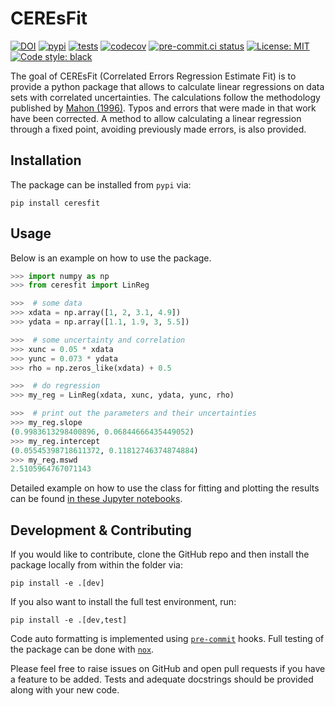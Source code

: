 # CEREsFit

[![DOI](https://zenodo.org/badge/496215403.svg)](https://zenodo.org/badge/latestdoi/496215403)
[![pypi](https://img.shields.io/pypi/v/ceresfit?color=informational)](https://pypi.org/project/ceresfit/)
[![tests](https://github.com/galactic-forensics/CEREsFit/actions/workflows/package_testing.yml/badge.svg)](https://github.com/galactic-forensics/CEREsFit/actions/workflows/package_testing.yml)
[![codecov](https://codecov.io/gh/galactic-forensics/CEREsFit/branch/main/graph/badge.svg?token=C8KN5UE831)](https://codecov.io/gh/galactic-forensics/CEREsFit)
[![pre-commit.ci status](https://results.pre-commit.ci/badge/github/galactic-forensics/CEREsFit/main.svg)](https://results.pre-commit.ci/latest/github/galactic-forensics/CEREsFit/main)
[![License: MIT](https://img.shields.io/badge/License-MIT-yellow.svg)](https://opensource.org/licenses/MIT)
[![Code style: black](https://img.shields.io/badge/code%20style-black-000000.svg)](https://github.com/psf/black)

The goal of CEREsFit (Correlated Errors Regression Estimate Fit)
is to provide a python package
that allows to calculate linear regressions on data sets with correlated uncertainties.
The calculations follow the methodology published by
[Mahon (1996)](https://doi.org/10.1080/00206819709465336).
Typos and errors that were made in that work have been corrected.
A method to allow calculating a linear regression through a fixed point,
avoiding previously made errors,
is also provided.

## Installation

The package can be installed from `pypi` via:

```
pip install ceresfit
```

## Usage

Below is an example on how to use the package.

```python
>>> import numpy as np
>>> from ceresfit import LinReg

>>>  # some data
>>> xdata = np.array([1, 2, 3.1, 4.9])
>>> ydata = np.array([1.1, 1.9, 3, 5.5])

>>>  # some uncertainty and correlation
>>> xunc = 0.05 * xdata
>>> yunc = 0.073 * ydata
>>> rho = np.zeros_like(xdata) + 0.5

>>>  # do regression
>>> my_reg = LinReg(xdata, xunc, ydata, yunc, rho)

>>>  # print out the parameters and their uncertainties
>>> my_reg.slope
(0.9983613298400896, 0.06844666435449052)
>>> my_reg.intercept
(0.05545398718611372, 0.11812746374874884)
>>> my_reg.mswd
2.5105964767071143

```

Detailed example on how to use the class for fitting and plotting the results
can be found
[in these Jupyter notebooks](https://github.com/galactic-forensics/CEREsFit/tree/main/examples).


## Development & Contributing

If you would like to contribute,
clone the GitHub repo and then install the package locally from within the folder via:

```
pip install -e .[dev]
```

If you also want to install the full test environment,
run:

```
pip install -e .[dev,test]
```

Code auto formatting is implemented using
[`pre-commit`](https://pre-commit.com/) hooks.
Full testing of the package can be done with
[`nox`](https://nox.thea.codes/en/stable/index.html).

Please feel free to raise issues on GitHub
and open pull requests if you have a feature to be added.
Tests and adequate docstrings should be provided along with your new code.
